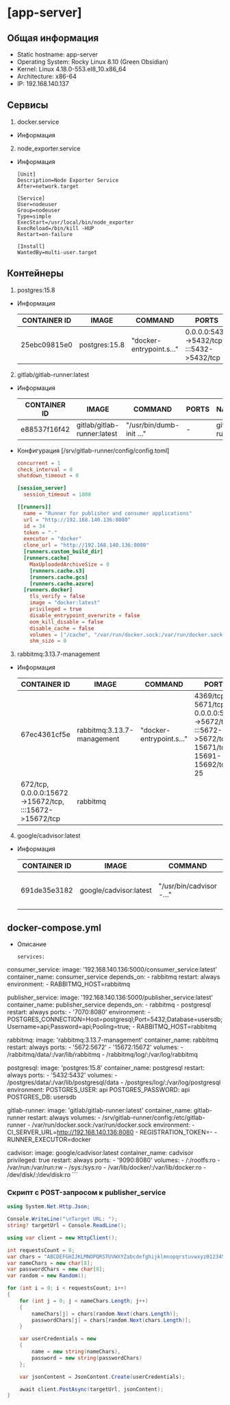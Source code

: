 # [app-server]

## Общая информация
- Static hostname: app-server 
- Operating System: Rocky Linux 8.10 (Green Obsidian)
- Kernel: Linux 4.18.0-553.el8_10.x86_64   
- Architecture: x86-64
- IP: 192.168.140.137

## Сервисы
  1. docker.service
  - Информация
  2. node_exporter.service
  - Информация
    ```service
    [Unit]
    Description=Node Exporter Service
    After=network.target
    
    [Service]
    User=nodeuser
    Group=nodeuser
    Type=simple
    ExecStart=/usr/local/bin/node_exporter
    ExecReload=/bin/kill -HUP
    Restart=on-failure
    
    [Install]
    WantedBy=multi-user.target
    ```

## Контейнеры
  1. postgres:15.8
  - Информация
    
    | CONTAINER ID | IMAGE | COMMAND | PORTS | NAMES |
    | ------------ | ----- | ------- | ----- | ----- |
    | 25ebc09815e0 | postgres:15.8 | "docker-entrypoint.s…" | 0.0.0.0:5432->5432/tcp, :::5432->5432/tcp | postgresql |
    
  2. gitlab/gitlab-runner:latest
  - Информация

    | CONTAINER ID | IMAGE | COMMAND | PORTS | NAMES |
    | ------------ | ----- | ------- | ----- | ----- |
    | e88537f16f42 | gitlab/gitlab-runner:latest | "/usr/bin/dumb-init …" | - | gitlab-runner |
  
  - Конфигурация [/srv/gitlab-runner/config/config.toml]
    ```toml
    concurrent = 1
    check_interval = 0
    shutdown_timeout = 0
    
    [session_server]
      session_timeout = 1800
    
    [[runners]]
      name = "Runner for publisher and consumer applications"
      url = "http://192.168.140.136:8080"
      id = 34
      token = "-"
      executor = "docker"
      clone_url = "http://192.168.140.136:8080"
      [runners.custom_build_dir]
      [runners.cache]
        MaxUploadedArchiveSize = 0
        [runners.cache.s3]
        [runners.cache.gcs]
        [runners.cache.azure]
      [runners.docker]
        tls_verify = false
        image = "docker:latest"
        privileged = true
        disable_entrypoint_overwrite = false
        oom_kill_disable = false
        disable_cache = false
        volumes = ["/cache", "/var/run/docker.sock:/var/run/docker.sock"]
        shm_size = 0
    ```

  3. rabbitmq:3.13.7-management
  - Информация

    | CONTAINER ID | IMAGE | COMMAND | PORTS | NAMES |
    | ------------ | ----- | ------- | ----- | ----- |
    | 67ec4361cf5e | rabbitmq:3.13.7-management | "docker-entrypoint.s…" | 4369/tcp, 5671/tcp, 0.0.0.0:5672->5672/tcp, :::5672->5672/tcp, 15671/tcp, 15691-15692/tcp, 25
    672/tcp, 0.0.0.0:15672->15672/tcp, :::15672->15672/tcp | rabbitmq |

  4. google/cadvisor:latest
  - Информация

    | CONTAINER ID | IMAGE | COMMAND | PORTS | NAMES |
    | ------------ | ----- | ------- | ----- | ----- |
    | 691de35e3182 | google/cadvisor:latest | "/usr/bin/cadvisor -…" | 0.0.0.0:9090->8080/tcp, [::]:9090->8080/tcp | cadvisor |

## docker-compose.yml
  - Описание
    ```
    services:
  consumer_service:
    image: '192.168.140.136:5000/consumer_service:latest'
    container_name: consumer_service
    depends_on:
      - rabbitmq
    restart: always
    environment:
      - RABBITMQ_HOST=rabbitmq

  publisher_service:
    image: '192.168.140.136:5000/publisher_service:latest'
    container_name: publisher_service
    depends_on:
      - rabbitmq
      - postgresql
    restart: always
    ports:
      - '7070:8080'
    environment:
      - POSTGRES_CONNECTION=Host=postgresql;Port=5432;Database=usersdb;Username=api;Password=api;Pooling=true;
      - RABBITMQ_HOST=rabbitmq

  rabbitmq:
    image: 'rabbitmq:3.13.7-management'
    container_name: rabbitmq
    restart: always
    ports:
      - '5672:5672'
      - '15672:15672'
    volumes:
      - /rabbitmq/data/:/var/lib/rabbitmq
      - /rabbitmq/log/:/var/log/rabbitmq

  postgresql:
    image: 'postgres:15.8'
    container_name: postgresql
    restart: always
    ports:
      - '5432:5432'
    volumes:
      - /postgres/data/:/var/lib/postgresql/data
      - /postgres/log/:/var/log/postgresql
    environment:
      POSTGRES_USER: api
      POSTGRES_PASSWORD: api
      POSTGRES_DB: usersdb

  gitlab-runner:
    image: 'gitlab/gitlab-runner:latest'
    container_name: gitlab-runner
    restart: always
    volumes:
      - /srv/gitlab-runner/config:/etc/gitlab-runner
      - /var/run/docker.sock:/var/run/docker.sock
    environment:
      - CI_SERVER_URL=http://192.168.140.136:8080
      - REGISTRATION_TOKEN=-
      - RUNNER_EXECUTOR=docker

  cadvisor:
    image: google/cadvisor:latest
    container_name: cadvisor
    privileged: true
    restart: always
    ports:
      - '9090:8080'
    volumes:
      - /:/rootfs:ro
      - /var/run:/var/run:rw
      - /sys:/sys:ro
      - /var/lib/docker/:/var/lib/docker:ro
      - /dev/disk/:/dev/disk:ro
    ```

### Скрипт с POST-запросом к publisher_service
```csharp
using System.Net.Http.Json;

Console.WriteLine("\nTarget URL: ");
string? targetUrl = Console.ReadLine();

using var client = new HttpClient();

int requestsCount = 8;
var chars = "ABCDEFGHIJKLMNOPQRSTUVWXYZabcdefghijklmnopqrstuvwxyz0123456789";
var nameChars = new char[8];
var passwordChars = new char[8];
var random = new Random();

for (int i = 0; i < requestsCount; i++)
{
    for (int j = 0; j < nameChars.Length; j++)
    {
        nameChars[j] = chars[random.Next(chars.Length)];
        passwordChars[j] = chars[random.Next(chars.Length)];
    }

    var userCredentials = new
    {
        name = new string(nameChars),
        password = new string(passwordChars)
    };

    var jsonContent = JsonContent.Create(userCredentials);

    await client.PostAsync(targetUrl, jsonContent);
}
```
